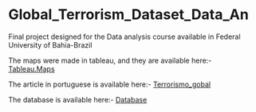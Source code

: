 # Global_Terrorism_Dataset_Data_An
Final project designed for the Data analysis course available in Federal University of Bahia-Brazil

The maps were made in tableau, and they are available here:- [Tableau.Maps](https://public.tableau.com/profile/lucas.rabelo#!/?newProfile=&activeTab=0)

The article in portuguese is available here:- [Terrorismo_gobal](https://sites.google.com/view/data-journalbr/seguran%C3%A7a-global/terrorismo-mundial-breve-an%C3%A1lise?authuser=0)

The database is available here:- [Database](https://www.kaggle.com/START-UMD/gtd)
